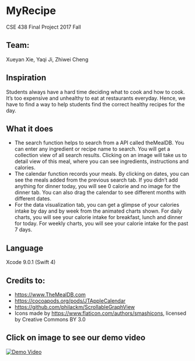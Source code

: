 # MyRecipe 
CSE 438 Final Project 2017 Fall 

## Team:
Xueyan Xie,
Yaqi Ji,
Zhiwei Cheng

## Inspiration
Students always have a hard time deciding what to cook and how to cook. It’s too expensive and unhealthy to eat at restaurants everyday. Hence, we have to find a way to help students find the correct healthy recipes for the day.

## What it does
* The search function helps to search from a API called theMealDB. You can enter any ingredient or recipe name to search. You will get a collection view of all search results. Clicking on an image will take us to detail view of this meal, where you can see ingredients, instructions and calories. 
* The calendar function records your meals. By clicking on dates, you can see the meals added from the previous search tab. If you didn’t add anything for dinner today, you will see 0 calorie and no image for the dinner tab. You can also drag the calendar to see different months with different dates. 
* For the data visualization tab, you can get a glimpse of your calories intake by day and by week from the animated charts shown. For daily charts, you will see your calorie intake for breakfast, lunch and dinner for today. For weekly charts, you will see your calorie intake for the past 7 days. 

## Language
Xcode 9.0.1 (Swift 4)

## Credits to:
* https://www.TheMealDB.com
* https://cocoapods.org/pods/JTAppleCalendar
* https://github.com/philackm/ScrollableGraphView
* Icons made by https://www.flaticon.com/authors/smashicons, licensed by Creative Commons BY 3.0

## Click on image to see our demo video
[![Demo Video](https://img.youtube.com/vi/lBn5v7hMcD0/0.jpg)](https://www.youtube.com/watch?v=lBn5v7hMcD0)
